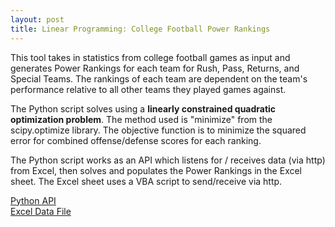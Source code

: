 ```yaml
---
layout: post
title: Linear Programming: College Football Power Rankings
---
```

This tool takes in statistics from college football games as input and generates Power Rankings for each team for Rush, Pass, Returns, and Special Teams. The rankings of each team are dependent on the team's performance relative to all other teams they played games against.  

The Python script solves using a **linearly constrained quadratic optimization problem**. The method used is "minimize" from the scipy.optimize library. The objective function is to minimize the squared error for combined offense/defense scores for each ranking.

The Python script works as an API which listens for / receives data (via http) from Excel, then solves and populates the Power Rankings in the Excel sheet. The Excel sheet uses a VBA script to send/receive via http.

[Python API](https://github.com/ptpro3/ptpro3.github.io/blob/master/Projects/SolverAPI.py)  
[Excel Data File](https://github.com/ptpro3/ptpro3.github.io/blob/master/Projects/NCAA_Data.xlsm)
